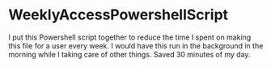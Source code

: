 # WeeklyAccessPowershellScript
I put this Powershell script together to reduce the time I spent on making this file for a user every week.
I would have this run in the background in the morning while I taking care of other things. Saved 30 minutes of my day.
